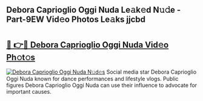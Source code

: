 ## Debora Caprioglio Oggi Nuda Le𝚊k𝚎d N𝚞𝚍e - Part-9EW Vid𝚎o Photos Le𝚊ks jjcbd

# <h2><a href="http://fbbaty.evod.top/?m=Debora+Caprioglio+Oggi+Nuda">🔗 👉🔴 Debora Caprioglio Oggi Nuda Vid𝚎o Ph𝚘t𝚘s</a></h2>

[![Debora Caprioglio Oggi Nuda N𝚞d𝚎s](https://i.imgur.com/8V9OHl7.gif)](http://fbbaty.evod.top/?m=Debora+Caprioglio+Oggi+Nuda)
Social media star Debora Caprioglio Oggi Nuda known for dance performances and lifestyle vlogs. Public figures Debora Caprioglio Oggi Nuda can use their influence to advocate for important causes. 
